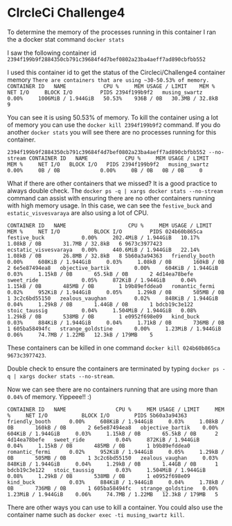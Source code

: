 # CIrcleCi Challenge4

To determine the memory of the processes running in this container I ran the a docker stat command 
`docker stats` 

I saw the following container id ``
2394f199b9f2884350cb791c39684f4d7bef0802a23ba4aeff7ad890cbfbb552
``

I used this container id to get the status of the Circleci/Challenge4 container memory
``
There are containers that are using ~30-50.53% of memory.
CONTAINER ID   NAME            CPU %     MEM USAGE / LIMIT    MEM %     NET I/O     BLOCK I/O         PIDS
2394f199b9f2   musing_swartz   0.00%     1006MiB / 1.944GiB   50.53%    936B / 0B   30.3MB / 32.8kB   9
``

You can see it is using 50.53% of memory.  To kill the container using a lot of memory you can use the `docker kill 2394f199b9f2` command.  If you do another `docker stats` you will see there are no processes running for this container.

``
2394f199b9f2884350cb791c39684f4d7bef0802a23ba4aeff7ad890cbfbb552 --no-stream
CONTAINER ID   NAME            CPU %     MEM USAGE / LIMIT   MEM %     NET I/O   BLOCK I/O   PIDS
2394f199b9f2   musing_swartz   0.00%     0B / 0B             0.00%     0B / 0B   0B / 0B     0
``

What if there are other containers that we missed?  It is a good practice to always double check.  The `docker ps -q | xargs docker stats --no-stream` command can assist with ensuring there are no other containers running with high memory usage.  In this case, we can see the `festive_buck` and `estatic_visvesvaraya` are also using a lot of CPU.

``
CONTAINER ID   NAME                    CPU %     MEM USAGE / LIMIT     MEM %     NET I/O           BLOCK I/O         PIDS
024b60b865ca   festive_buck            0.00%     202.4MiB / 1.944GiB   10.17%    1.08kB / 0B       31.7MB / 32.8kB   6
9673c3977423   ecstatic_visvesvaraya   0.00%     440.6MiB / 1.944GiB   22.14%    1.08kB / 0B       26.8MB / 32.8kB   8
5b60a3a94363   friendly_booth          0.00%     608KiB / 1.944GiB     0.03%     1.08kB / 0B       160kB / 0B        2
6e5e87494ea8   objective_bartik        0.00%     604KiB / 1.944GiB     0.03%     1.15kB / 0B       65.5kB / 0B       2
4d14ea78befe   sweet_ride              0.05%     872KiB / 1.944GiB     0.04%     1.15kB / 0B       485MB / 0B        1
b9b89efddea0   romantic_fermi          0.02%     952KiB / 1.944GiB     0.05%     1.29kB / 0B       505MB / 0B        1
3c2c6bd55150   zealous_vaughan         0.02%     848KiB / 1.944GiB     0.04%     1.29kB / 0B       1.44GB / 0B       1
bdcb19c3e122   stoic_taussig           0.04%     1.504MiB / 1.944GiB   0.08%     1.29kB / 0B       538MB / 0B        1
e0952f698e09   kind_buck               0.03%     884KiB / 1.944GiB     0.04%     1.71kB / 0B       736MB / 0B        1
605ba58494fc   strange_goldstine       0.00%     1.23MiB / 1.944GiB    0.06%     74.7MB / 1.22MB   12.3kB / 179MB    5
``

These containers can be killed in one command `docker kill 024b60b865ca 9673c3977423`.

Double check to ensure the containers are terminated by typing `docker ps -q | xargs docker stats --no-stream`.

Now we can see there are no containers running that are using more than `0.04%` of memory. Yippeee!! :)

``
CONTAINER ID   NAME                CPU %     MEM USAGE / LIMIT     MEM %     NET I/O           BLOCK I/O        PIDS
5b60a3a94363   friendly_booth      0.00%     608KiB / 1.944GiB     0.03%     1.08kB / 0B       160kB / 0B       2
6e5e87494ea8   objective_bartik    0.00%     604KiB / 1.944GiB     0.03%     1.15kB / 0B       65.5kB / 0B      2
4d14ea78befe   sweet_ride          0.04%     872KiB / 1.944GiB     0.04%     1.15kB / 0B       485MB / 0B       1
b9b89efddea0   romantic_fermi      0.02%     952KiB / 1.944GiB     0.05%     1.29kB / 0B       505MB / 0B       1
3c2c6bd55150   zealous_vaughan     0.03%     848KiB / 1.944GiB     0.04%     1.29kB / 0B       1.44GB / 0B      1
bdcb19c3e122   stoic_taussig       0.03%     1.504MiB / 1.944GiB   0.08%     1.29kB / 0B       538MB / 0B       1
e0952f698e09   kind_buck           0.03%     884KiB / 1.944GiB     0.04%     1.78kB / 0B       736MB / 0B       1
605ba58494fc   strange_goldstine   0.00%     1.23MiB / 1.944GiB    0.06%     74.7MB / 1.22MB   12.3kB / 179MB   5
``

There are other ways you can use to kill a container.  You could also use the container name such as `docker exec -ti musing_swartz kill`.

